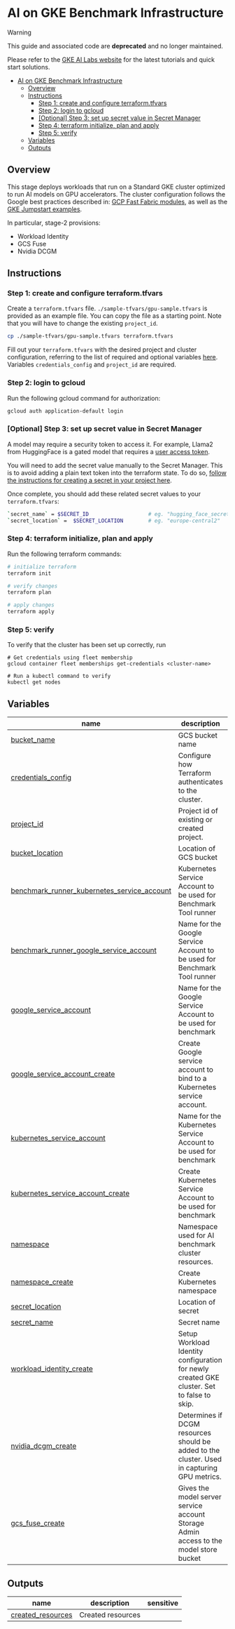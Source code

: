 # AI on GKE Benchmark Infrastructure

>[!WARNING]
>This guide and associated code are **deprecated** and no longer maintained.
>
>Please refer to the [GKE AI Labs website](https://gke-ai-labs.dev) for the latest tutorials and quick start solutions.


<!-- BEGIN TOC -->
- [AI on GKE Benchmark Infrastructure](#ai-on-gke-benchmark-infrastructure)
  - [Overview](#overview)
  - [Instructions](#instructions)
    - [Step 1: create and configure terraform.tfvars](#step-1-create-and-configure-terraformtfvars)
    - [Step 2: login to gcloud](#step-2-login-to-gcloud)
    - [\[Optional\] Step 3: set up secret value in Secret Manager](#optional-step-3-set-up-secret-value-in-secret-manager)
    - [Step 4: terraform initialize, plan and apply](#step-4-terraform-initialize-plan-and-apply)
    - [Step 5: verify](#step-5-verify)
  - [Variables](#variables)
  - [Outputs](#outputs)
<!-- END TOC -->

## Overview

This stage deploys workloads that run on a Standard GKE cluster optimized to run AI models on GPU accelerators. The cluster configuration follows the
Google best practices described in:
[GCP Fast Fabric modules](https://github.com/GoogleCloudPlatform/cloud-foundation-fabric),
as well as the [GKE Jumpstart examples](https://github.com/GoogleCloudPlatform/cloud-foundation-fabric/blob/gke-blueprints/0-redis/blueprints/gke/jumpstart/jumpstart-0-infra/README.md).

In particular, stage-2 provisions:
- Workload Identity
- GCS Fuse
- Nvidia DCGM

## Instructions

### Step 1: create and configure terraform.tfvars

Create a `terraform.tfvars` file. `./sample-tfvars/gpu-sample.tfvars` is provided as an example file. You can copy the file as a starting point. Note that you will have to change the existing `project_id`.

```bash
cp ./sample-tfvars/gpu-sample.tfvars terraform.tfvars
```

Fill out your `terraform.tfvars` with the desired project and cluster configuration, referring to the list of required and optional variables [here](#variables). Variables `credentials_config` and `project_id` are required.

### Step 2: login to gcloud

Run the following gcloud command for authorization:

```bash
gcloud auth application-default login
```

### [Optional] Step 3: set up secret value in Secret Manager

A model may require a security token to access it. For example, Llama2 from HuggingFace is a gated model that requires a [user access token](https://huggingface.co/docs/hub/en/security-tokens).

You will need to add the secret value manually to the Secret Manager. This is to avoid adding a plain text token into the terraform state. To do so, [follow the instructions for creating a secret in your project here](https://cloud.google.com/secret-manager/docs/creating-and-accessing-secrets#before_you_begin).

Once complete, you should add these related secret values to your `terraform.tfvars`:

```bash
`secret_name` = $SECRET_ID                   # eg. "hugging_face_secret"
`secret_location` =  $SECRET_LOCATION        # eg. "europe-central2"
```

### Step 4: terraform initialize, plan and apply

Run the following terraform commands:

```bash
# initialize terraform
terraform init

# verify changes
terraform plan

# apply changes
terraform apply
```

### Step 5: verify

To verify that the cluster has been set up correctly, run
```
# Get credentials using fleet membership
gcloud container fleet memberships get-credentials <cluster-name>

# Run a kubectl command to verify
kubectl get nodes
```

<!-- BEGIN TFDOC -->
## Variables

| name | description | type | required | default |
|---|---|:---:|:---:|:---:|
| [bucket_name](variables.tf#L86) | GCS bucket name | <code>string</code> | ✓ |  |
| [credentials_config](variables.tf#L17) | Configure how Terraform authenticates to the cluster. | <code title="object&#40;&#123;&#10;  fleet_host &#61; optional&#40;string&#41;&#10;  kubeconfig &#61; optional&#40;object&#40;&#123;&#10;    context &#61; optional&#40;string&#41;&#10;    path    &#61; optional&#40;string, &#34;&#126;&#47;.kube&#47;config&#34;&#41;&#10;  &#125;&#41;&#41;&#10;&#125;&#41;">object&#40;&#123;&#8230;&#125;&#41;</code> | ✓ |  |
| [project_id](variables.tf#L36) | Project id of existing or created project. | <code>string</code> | ✓ |  |
| [bucket_location](variables.tf#L92) | Location of GCS bucket | <code>string</code> |  | <code>&#34;US&#34;</code> |
| [benchmark_runner_kubernetes_service_account](variables.tf#L60) | Kubernetes Service Account to be used for Benchmark Tool runner | <code>string</code> |  | <code>&#34;locust-runner-ksa&#34;</code> |
| [benchmark_runner_google_service_account](variables.tf#L60) | Name for the Google Service Account to be used for Benchmark Tool runner | <code>string</code> |  | <code>&#34;locust-runner-sa&#34;</code> |
| [google_service_account](variables.tf#L73) | Name for the Google Service Account to be used for benchmark | <code>string</code> |  | <code>&#34;benchmark-sa&#34;</code> |
| [google_service_account_create](variables.tf#L80) | Create Google service account to bind to a Kubernetes service account. | <code>bool</code> |  | <code>true</code> |
| [kubernetes_service_account](variables.tf#L60) | Name for the Kubernetes Service Account to be used for benchmark | <code>string</code> |  | <code>&#34;benchmark-ksa&#34;</code> |
| [kubernetes_service_account_create](variables.tf#L67) | Create Kubernetes Service Account to be used for benchmark | <code>bool</code> |  | <code>true</code> |
| [namespace](variables.tf#L41) | Namespace used for AI benchmark cluster resources. | <code>string</code> |  | <code>&#34;benchmark&#34;</code> |
| [namespace_create](variables.tf#L48) | Create Kubernetes namespace | <code>bool</code> |  | <code>true</code> |
| [secret_location](variables.tf#L105) | Location of secret | <code>string</code> |  | <code>null</code> |
| [secret_name](variables.tf#L98) | Secret name | <code>string</code> |  | <code>null</code> |
| [workload_identity_create](variables.tf#L54) | Setup Workload Identity configuration for newly created GKE cluster. Set to false to skip. | <code>bool</code> |  | <code>true</code> |
| [nvidia_dcgm_create](variables.tf#L136) | Determines if DCGM resources should be added to the cluster. Used in capturing GPU metrics. | <code>bool</code> |  | <code>true</code> |
| [gcs_fuse_create](variables.tf#L136) | Gives the model server service account Storage Admin access to the model store bucket | <code>bool</code> |  | <code>true</code> |

## Outputs

| name | description | sensitive |
|---|---|:---:|
| [created_resources](outputs.tf#L1) | Created resources |  |
<!-- END TFDOC -->
